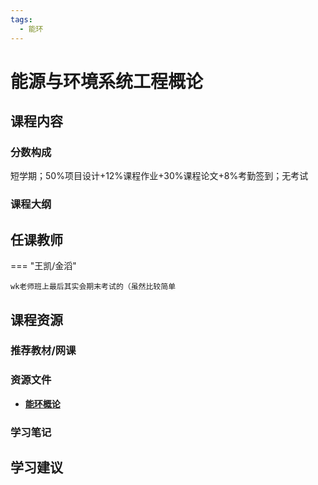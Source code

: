 ```yaml
---
tags:
  - 能环
---
```


# 能源与环境系统工程概论

## 课程内容

### 分数构成

短学期；50%项目设计+12%课程作业+30%课程论文+8%考勤签到；无考试

### 课程大纲

## 任课教师

=== "王凯/金滔"

    wk老师班上最后其实会期末考试的（虽然比较简单

## 课程资源

### 推荐教材/网课

### 资源文件

- [**能环概论**](https://pan.baidu.com/s/1eVgwXMK40lsceLrHhmM7rQ?pwd=9r61)

### 学习笔记

## 学习建议



